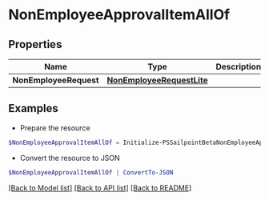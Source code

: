 # NonEmployeeApprovalItemAllOf
## Properties

Name | Type | Description | Notes
------------ | ------------- | ------------- | -------------
**NonEmployeeRequest** | [**NonEmployeeRequestLite**](NonEmployeeRequestLite.md) |  | [optional] 

## Examples

- Prepare the resource
```powershell
$NonEmployeeApprovalItemAllOf = Initialize-PSSailpointBetaNonEmployeeApprovalItemAllOf  -NonEmployeeRequest null
```

- Convert the resource to JSON
```powershell
$NonEmployeeApprovalItemAllOf | ConvertTo-JSON
```

[[Back to Model list]](../README.md#documentation-for-models) [[Back to API list]](../README.md#documentation-for-api-endpoints) [[Back to README]](../README.md)

